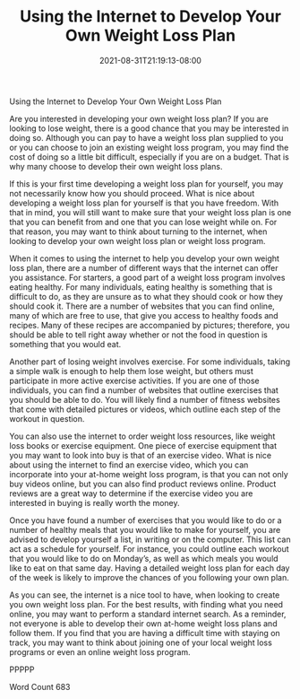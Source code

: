 ﻿---
title: "Using the Internet to Develop Your Own Weight Loss Plan"
date: 2021-08-31T21:19:13-08:00
description: "TXT Tips for Web Success"
featured_image: "/images/TXT.jpg"
tags: ["TXT"]
---

Using the Internet to Develop Your Own Weight Loss Plan

Are you interested in developing your own weight loss plan?  If you are looking to lose weight, there is a good chance that you may be interested in doing so. Although you can pay to have a weight loss plan supplied to you or you can choose to join an existing weight loss program, you may find the cost of doing so a little bit difficult, especially if you are on a budget. That is why many choose to develop their own weight loss plans.

If this is your first time developing a weight loss plan for yourself, you may not necessarily know how you should proceed.  What is nice about developing a weight loss plan for yourself is that you have freedom. With that in mind, you will still want to make sure that your weight loss plan is one that you can benefit from and one that you can lose weight while on. For that reason, you may want to think about turning to the internet, when looking to develop your own weight loss plan or weight loss program.

When it comes to using the internet to help you develop your own weight loss plan, there are a number of different ways that the internet can offer you assistance. For starters, a good part of a weight loss program involves eating healthy. For many individuals, eating healthy is something that is difficult to do, as they are unsure as to what they should cook or how they should cook it. There are a number of websites that you can find online, many of which are free to use, that give you access to healthy foods and recipes. Many of these recipes are accompanied by pictures; therefore, you should be able to tell right away whether or not the food in question is something that you would eat.

Another part of losing weight involves exercise.  For some individuals, taking a simple walk is enough to help them lose weight, but others must participate in more active exercise activities.  If you are one of those individuals, you can find a number of websites that outline exercises that you should be able to do.  You will likely find a number of fitness websites that come with detailed pictures or videos, which outline each step of the workout in question.

You can also use the internet to order weight loss resources, like weight loss books or exercise equipment.  One piece of exercise equipment that you may want to look into buy is that of an exercise video.  What is nice about using the internet to find an exercise video, which you can incorporate into your at-home weight loss program, is that you can not only buy videos online, but you can also find product reviews online.  Product reviews are a great way to determine if the exercise video you are interested in buying is really worth the money.

Once you have found a number of exercises that you would like to do or a number of healthy meals that you would like to make for yourself, you are advised to develop yourself a list, in writing or on the computer. This list can act as a schedule for yourself.  For instance, you could outline each workout that you would like to do on Monday’s, as well as which meals you would like to eat on that same day.  Having a detailed weight loss plan for each day of the week is likely to improve the chances of you following your own plan.

As you can see, the internet is a nice tool to have, when looking to create you own weight loss plan. For the best results, with finding what you need online, you may want to perform a standard internet search.  As a reminder, not everyone is able to develop their own at-home weight loss plans and follow them.  If you find that you are having a difficult time with staying on track, you may want to think about joining one of your local weight loss programs or even an online weight loss program.

PPPPP

Word Count 683

